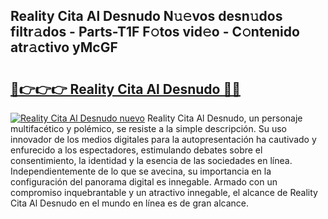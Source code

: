 ## Reality Cita Al Desnudo N𝚞𝚎vos desn𝚞dos filtr𝚊dos - Parts-T1F F𝚘tos vid𝚎o - C𝚘ntenido atr𝚊ctivo yMcGF

# <h2><a href="http://mb4qs5.tromn.icu/?c=Reality+Cita+Al+Desnudo">🔗👉👉👉 Reality Cita Al Desnudo 🔗🔗</a></h2>

[![Reality Cita Al Desnudo nuevo](https://i.imgur.com/pEAQMta.gif)](http://mb4qs5.tromn.icu/?c=Reality+Cita+Al+Desnudo)
Reality Cita Al Desnudo, un personaje multifacético y polémico, se resiste a la simple descripción. Su uso innovador de los medios digitales para la autopresentación ha cautivado y enfurecido a los espectadores, estimulando debates sobre el consentimiento, la identidad y la esencia de las sociedades en línea. Independientemente de lo que se avecina, su importancia en la configuración del panorama digital es innegable. Armado con un compromiso inquebrantable y un atractivo innegable, el alcance de Reality Cita Al Desnudo en el mundo en línea es de gran alcance.

